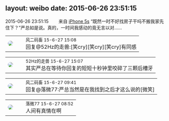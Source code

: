 layout: weibo
date: 2015-06-26 23:51:15
---
<meta name="referrer" content="no-referrer" />

2015-06-26 23:51:15  &nbsp;&nbsp;&nbsp;&nbsp;&nbsp;&nbsp; 来自 <a href="sinaweibo://customweibosource" rel="nofollow">iPhone 5s</a>
“既然一时不好找房子干吗不搬我家先住下？”严总如是说。真的，一时间我感动的竟无言以对…… ​​​

<table style="width: 100%;">
  <tr>
    <td style="width: 40px;"><img style="border-radius:50%" src="https://tva3.sinaimg.cn/crop.0.0.639.639.50/6d2a6003jw8f3idy69w2gj20hs0hrt9g.jpg?KID=imgbed,tva&Expires=1624464467&ssig=YEOJCQOjJe"></td>
    <td colspan="2"><small>风二码畜 15-6-27 15:08</small><br/>回复@52Hz的走兽:[笑cry][笑cry][笑cry]有同感</td>
  </tr>
</table>

<table style="width: 100%;">
  <tr>
    <td style="width: 40px;"><img style="border-radius:50%" src="https://tva4.sinaimg.cn/crop.0.0.180.180.50/8beaf773jw1e8qgp5bmzyj2050050aa8.jpg?KID=imgbed,tva&Expires=1624464467&ssig=eY9dIm6Wr1"></td>
    <td colspan="2"><small>52Hz的走兽 15-6-27 15:07</small><br/>其实严总在等待你回复的短短十秒钟里咬碎了三颗后槽牙</td>
  </tr>
</table>

<table style="width: 100%;">
  <tr>
    <td style="width: 40px;"><img style="border-radius:50%" src="https://tva3.sinaimg.cn/crop.0.0.639.639.50/6d2a6003jw8f3idy69w2gj20hs0hrt9g.jpg?KID=imgbed,tva&Expires=1624464467&ssig=YEOJCQOjJe"></td>
    <td colspan="2"><small>风二码畜 15-6-27 09:41</small><br/>回复@落微77:严总当然是在我找到之后才这么说的[微笑]</td>
  </tr>
</table>

<table style="width: 100%;">
  <tr>
    <td style="width: 40px;"><img style="border-radius:50%" src="https://tvax4.sinaimg.cn/crop.0.0.750.750.50/633ca6dely8feogmo0w8ej20ku0kuwgt.jpg?KID=imgbed,tva&Expires=1624464467&ssig=u%2B%2BA%2Frkwxz"></td>
    <td colspan="2"><small>落微77 15-6-27 08:52</small><br/>人间有真情在啊</td>
  </tr>
</table>
